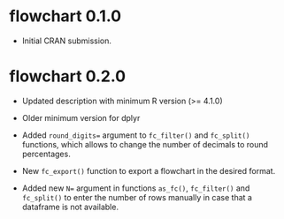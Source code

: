 # flowchart 0.1.0

* Initial CRAN submission.

# flowchart 0.2.0

* Updated description with minimum R version (>= 4.1.0)

* Older minimum version for dplyr

* Added `round_digits=` argument to `fc_filter()` and `fc_split()` functions, which allows to change the number of decimals to round percentages.

* New `fc_export()` function to export a flowchart in the desired format.

* Added new `N=` argument in functions `as_fc()`, `fc_filter()` and `fc_split()` to enter the number of rows manually in case that a dataframe is not available. 
